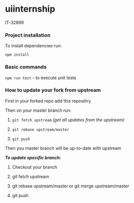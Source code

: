 # uiinternship
IT-32899

### Project installation

To install dependencies run:
 
```npm install```
 
### Basic commands

```npm run test``` - to execute unit tests

### How to update your fork from upstream

First in your forked repo add this repositiry

Then on your master branch run:

1. ``` git fetch upstream ``` *(get all updates from the upstream)*

2. ```git rebase upstream/master```

3. ```git push```

Then you master branch will be up-to-date with upstream

***To update specific branch:***

1. Checkout your branch

2. git fetch upstream

3. git rebase upstream/master or git merge upstream/master

4. git push
